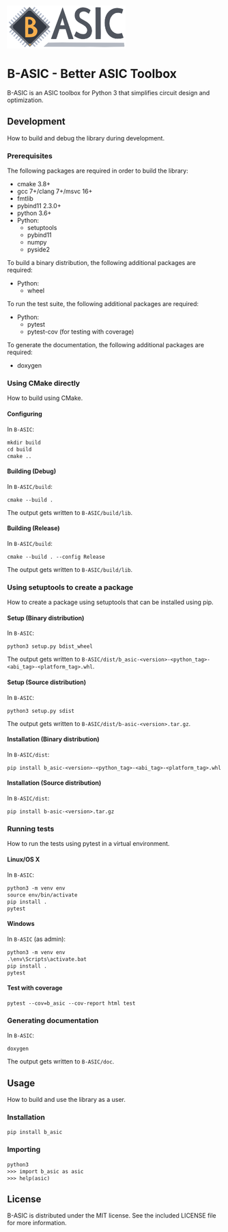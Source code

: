 <img src="logo.png" width="278" height="100">

# B-ASIC - Better ASIC Toolbox
B-ASIC is an ASIC toolbox for Python 3 that simplifies circuit design and optimization.

## Development
How to build and debug the library during development.

### Prerequisites
The following packages are required in order to build the library:
* cmake 3.8+
* gcc 7+/clang 7+/msvc 16+
* fmtlib
* pybind11 2.3.0+
* python 3.6+
* Python:
  * setuptools
  * pybind11
  * numpy
  * pyside2

To build a binary distribution, the following additional packages are required:
* Python:
  * wheel

To run the test suite, the following additional packages are required:
* Python:
  * pytest
  * pytest-cov (for testing with coverage)
  
To generate the documentation, the following additional packages are required:
* doxygen

### Using CMake directly
How to build using CMake.

#### Configuring
In `B-ASIC`:
```
mkdir build
cd build
cmake ..
```

#### Building (Debug)
In `B-ASIC/build`:
```
cmake --build .
```
The output gets written to `B-ASIC/build/lib`.

#### Building (Release)
In `B-ASIC/build`:
```
cmake --build . --config Release
```
The output gets written to `B-ASIC/build/lib`.

### Using setuptools to create a package
How to create a package using setuptools that can be installed using pip.

#### Setup (Binary distribution)
In `B-ASIC`:
```
python3 setup.py bdist_wheel
```
The output gets written to `B-ASIC/dist/b_asic-<version>-<python_tag>-<abi_tag>-<platform_tag>.whl`.

#### Setup (Source distribution)
In `B-ASIC`:
```
python3 setup.py sdist
```
The output gets written to `B-ASIC/dist/b-asic-<version>.tar.gz`.

#### Installation (Binary distribution)
In `B-ASIC/dist`:
```
pip install b_asic-<version>-<python_tag>-<abi_tag>-<platform_tag>.whl
```

#### Installation (Source distribution)
In `B-ASIC/dist`:
```
pip install b-asic-<version>.tar.gz
```

### Running tests
How to run the tests using pytest in a virtual environment.

#### Linux/OS X
In `B-ASIC`:
```
python3 -m venv env
source env/bin/activate
pip install .
pytest
```

#### Windows
In `B-ASIC` (as admin):
```
python3 -m venv env
.\env\Scripts\activate.bat
pip install .
pytest
```

#### Test with coverage
```
pytest --cov=b_asic --cov-report html test
```

### Generating documentation
In `B-ASIC`:
```
doxygen
```
The output gets written to `B-ASIC/doc`.

## Usage
How to build and use the library as a user.

### Installation
```
pip install b_asic
```

### Importing
```
python3
>>> import b_asic as asic
>>> help(asic)
```

## License
B-ASIC is distributed under the MIT license.
See the included LICENSE file for more information.
